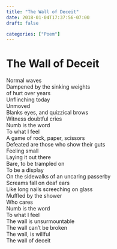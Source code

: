 ```yaml
---
title: "The Wall of Deceit"
date: 2018-01-04T17:37:56-07:00
draft: false

categories: ["Poem"]
---
```


# The Wall of Deceit

Normal waves  
Dampened by the sinking weights  
of hurt over years  
Unflinching today  
Unmoved  
Blanks eyes, and quizzical brows  
Witness doubtful cries  
Numb is the word  
To what I feel  
A game of rock, paper, scissors  
Defeated are those who show their guts  
Feeling small  
Laying it out there  
Bare, to be trampled on  
To be a display  
On the sidewalks of an uncaring passerby  
Screams fall on deaf ears  
Like long nails screeching on glass  
Muffled by the shower  
Who cares  
Numb is the word  
To what I feel  
The wall is unsurmountable  
The wall can’t be broken  
The wall, is willful  
The wall of deceit
